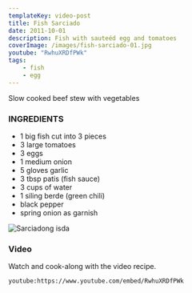 ```yaml
---
templateKey: video-post
title: Fish Sarciado
date: 2011-10-01
description: Fish with sauteéd egg and tomatoes
coverImage: /images/fish-sarciado-01.jpg
youtube: "RwhuXRDfPWk"
tags:
    - fish
    - egg
---
```


Slow cooked beef stew with vegetables

### INGREDIENTS
* 1 big fish cut into 3 pieces
* 3 large tomatoes
* 3 eggs
* 1 medium onion
* 5 gloves garlic
* 3 tbsp patis (fish sauce)
* 3 cups of water
* 1 siling berde (green chili)
* black pepper
* spring onion as garnish

![Sarciadong isda](/images/fish-sarciado-02.jpg)

### Video
Watch and cook-along with the video recipe.

`youtube:https://www.youtube.com/embed/RwhuXRDfPWk`

